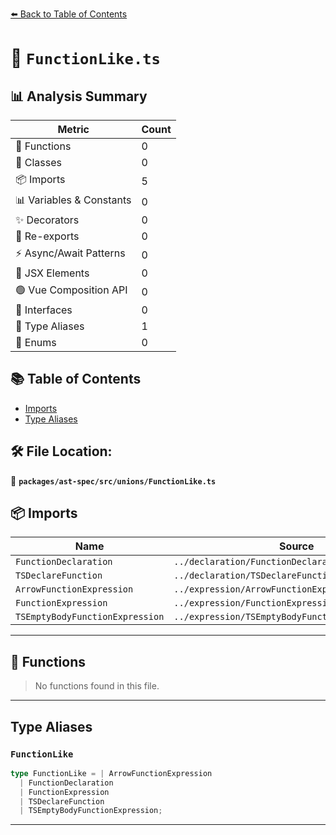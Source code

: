 [⬅️ Back to Table of Contents](../../../../index.md)

# 📄 `FunctionLike.ts`

## 📊 Analysis Summary

| Metric | Count |
|--------|-------|
| 🔧 Functions | 0 |
| 🧱 Classes | 0 |
| 📦 Imports | 5 |
| 📊 Variables & Constants | 0 |
| ✨ Decorators | 0 |
| 🔄 Re-exports | 0 |
| ⚡ Async/Await Patterns | 0 |
| 💠 JSX Elements | 0 |
| 🟢 Vue Composition API | 0 |
| 📐 Interfaces | 0 |
| 📑 Type Aliases | 1 |
| 🎯 Enums | 0 |

## 📚 Table of Contents

- [Imports](#imports)
- [Type Aliases](#type-aliases)

## 🛠️ File Location:
📂 **`packages/ast-spec/src/unions/FunctionLike.ts`**

## 📦 Imports

| Name | Source |
|------|--------|
| `FunctionDeclaration` | `../declaration/FunctionDeclaration/spec` |
| `TSDeclareFunction` | `../declaration/TSDeclareFunction/spec` |
| `ArrowFunctionExpression` | `../expression/ArrowFunctionExpression/spec` |
| `FunctionExpression` | `../expression/FunctionExpression/spec` |
| `TSEmptyBodyFunctionExpression` | `../expression/TSEmptyBodyFunctionExpression/spec` |


---

## 🔧 Functions

> No functions found in this file.


---

## Type Aliases

### `FunctionLike`

```ts
type FunctionLike = | ArrowFunctionExpression
  | FunctionDeclaration
  | FunctionExpression
  | TSDeclareFunction
  | TSEmptyBodyFunctionExpression;
```


---